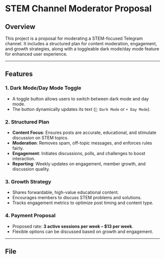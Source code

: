# STEM Channel Moderator Proposal

## Overview
This project is a proposal for moderating a STEM-focused Telegram channel. It includes a structured plan for content moderation, engagement, and growth strategies, along with a toggleable dark mode/day mode feature for enhanced user experience.

---

## Features
### 1. **Dark Mode/Day Mode Toggle**
- A toggle button allows users to switch between dark mode and day mode.
- The button dynamically updates its text (`🌙 Dark Mode` or `☀️ Day Mode`).

### 2. **Structured Plan**
- **Content Focus**: Ensures posts are accurate, educational, and stimulate discussion on STEM topics.
- **Moderation**: Removes spam, off-topic messages, and enforces rules fairly.
- **Engagement**: Initiates discussions, polls, and challenges to boost interaction.
- **Reporting**: Weekly updates on engagement, member growth, and discussion quality.

### 3. **Growth Strategy**
- Shares forwardable, high-value educational content.
- Encourages members to discuss STEM problems and solutions.
- Tracks engagement metrics to optimize post timing and content type.

### 4. **Payment Proposal**
- Proposed rate: **3 active sessions per week – $13 per week**.
- Flexible options can be discussed based on growth and engagement.

---

## File
